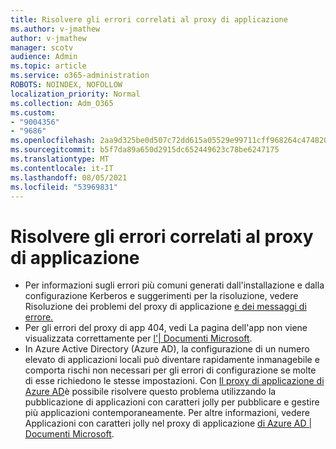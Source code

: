 ```yaml
---
title: Risolvere gli errori correlati al proxy di applicazione
ms.author: v-jmathew
author: v-jmathew
manager: scotv
audience: Admin
ms.topic: article
ms.service: o365-administration
ROBOTS: NOINDEX, NOFOLLOW
localization_priority: Normal
ms.collection: Adm_O365
ms.custom:
- "9004356"
- "9686"
ms.openlocfilehash: 2aa9d325be0d507c72dd615a05529e99711cff968264c474820625f8fcc65bdc
ms.sourcegitcommit: b5f7da89a650d2915dc652449623c78be6247175
ms.translationtype: MT
ms.contentlocale: it-IT
ms.lasthandoff: 08/05/2021
ms.locfileid: "53969831"
---
```

# <a name="troubleshoot-errors-related-to-application-proxy"></a>Risolvere gli errori correlati al proxy di applicazione

- Per informazioni sugli errori più comuni generati dall'installazione e dalla configurazione Kerberos e suggerimenti per la risoluzione, vedere Risoluzione dei problemi del proxy di applicazione [e dei messaggi di errore.](https://docs.microsoft.com/azure/active-directory/manage-apps/application-proxy-troubleshoot#kerberos-errors)
- Per gli errori del proxy di app 404, vedi La pagina dell'app non viene visualizzata correttamente per [l'| Documenti Microsoft](https://docs.microsoft.com/azure/active-directory/manage-apps/application-proxy-page-appearance-broken-problem).
- In Azure Active Directory (Azure AD), la configurazione di un numero elevato di applicazioni locali può diventare rapidamente inmanagebile e comporta rischi non necessari per gli errori di configurazione se molte di esse richiedono le stesse impostazioni. Con [Il proxy di applicazione di Azure AD](https://docs.microsoft.com/azure/active-directory/manage-apps/application-proxy)è possibile risolvere questo problema utilizzando la pubblicazione di applicazioni con caratteri jolly per pubblicare e gestire più applicazioni contemporaneamente. Per altre informazioni, vedere Applicazioni con caratteri jolly nel proxy di applicazione [di Azure AD | Documenti Microsoft](https://docs.microsoft.com/azure/active-directory/manage-apps/application-proxy-wildcard).
